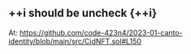 ## ++i should be uncheck {++i}
At: https://github.com/code-423n4/2023-01-canto-identity/blob/main/src/CidNFT.sol#L150